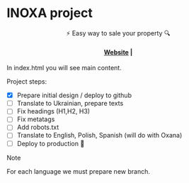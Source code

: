 <p align="center">
  <h1>INOXA project</h1>
</p>

<p align="center">⚡ Easy way to sale your property 🔍</p>

<h4 align="center">
  <a href="https://inoxa.es">Website</a> |
</h4>

In index.html you will see main content.

Project steps:
- [x] Prepare initial design / deploy to github
- [ ] Translate to Ukrainian, prepare texts
- [ ] Fix headings (H1,H2, H3)
- [ ] Fix metatags
- [ ] Add robots.txt
- [ ] Translate to English, Polish, Spanish (will do with Oxana)
- [ ] Deploy to production :tada:

> [!NOTE]
> For each language we must prepare new branch.
